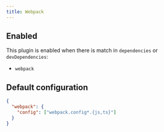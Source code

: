 ```yaml
---
title: Webpack
---
```


## Enabled

This plugin is enabled when there is match in `dependencies` or
`devDependencies`:

- `webpack`

## Default configuration

```json title="knip.json"
{
  "webpack": {
    "config": ["webpack.config*.{js,ts}"]
  }
}
```
